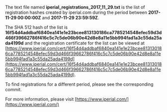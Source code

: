The text file named **iperial_registrations_2017_11_29.txt** is the list of registration hashes created by iperial.com during the period between **2017-11-29 00:00:00Z** and **2017-11-29 23:59:59Z**.

The SHA 512 hash of the list is **16f54d4addbaf6840ea141e1e23bcee813130186ca7785214548efec59d3d466f39662786f416c5c7c5de06b90e42d8e8a11e5bb994fad1a3c55da25ada4199d** and the registration certificate for the list can be viewed at [https://www.iperial.com/cert/16f54d4addbaf6840ea141e1e23bcee813130186ca7785214548efec59d3d466f39662786f416c5c7c5de06b90e42d8e8a11e5bb994fad1a3c55da25ada4199d](https://www.iperial.com/cert/16f54d4addbaf6840ea141e1e23bcee813130186ca7785214548efec59d3d466f39662786f416c5c7c5de06b90e42d8e8a11e5bb994fad1a3c55da25ada4199d).

To find registrations for a different period, please see the corresponding commit.

For more information, please visit [https://www.iperial.com/](https://www.iperial.com/)

